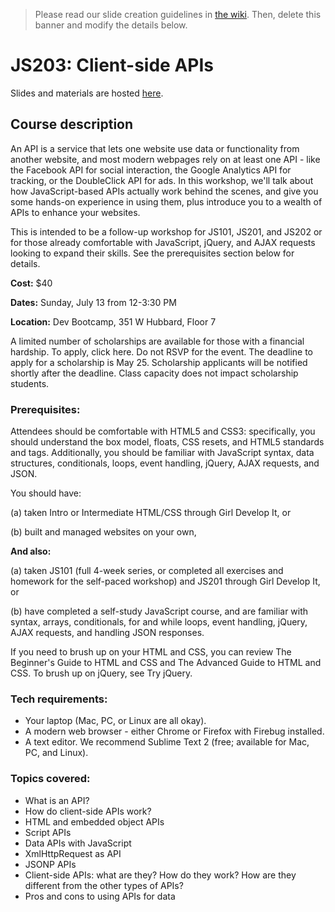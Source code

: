 > Please read our slide creation guidelines in [the wiki](https://github.com/girldevelopit/gdi-slides-template/wiki). Then, delete this banner and modify the details below.

# JS203: Client-side APIs

Slides and materials are hosted [here](http://gdichicago.com/classes/js203/workshop/).

## Course description

An API is a service that lets one website use data or functionality from another website, and most modern webpages rely on at least one API - like the Facebook API for social interaction, the Google Analytics API for tracking, or the DoubleClick API for ads. In this workshop, we'll talk about how JavaScript-based APIs actually work behind the scenes, and give you some hands-on experience in using them, plus introduce you to a wealth of APIs to enhance your websites.

This is intended to be a follow-up workshop for JS101, JS201, and JS202 or for those already comfortable with JavaScript, jQuery, and AJAX requests looking to expand their skills. See the prerequisites section below for details.


**Cost:** $40

**Dates:** Sunday, July 13 from 12-3:30 PM

**Location:** Dev Bootcamp, 351 W Hubbard, Floor 7

A limited number of scholarships are available for those with a financial hardship. To apply, click here. Do not RSVP for the event. The deadline to apply for a scholarship is May 25. Scholarship applicants will be notified shortly after the deadline. Class capacity does not impact scholarship students.


### Prerequisites:

Attendees should be comfortable with HTML5 and CSS3: specifically, you should understand the box model, floats, CSS resets, and HTML5 standards and tags. Additionally, you should be familiar with JavaScript syntax, data structures, conditionals, loops, event handling, jQuery, AJAX requests, and JSON.

You should have:

(a) taken Intro or Intermediate HTML/CSS through Girl Develop It, or

(b) built and managed websites on your own,

**And also:**

(a) taken JS101 (full 4-week series, or completed all exercises and homework for the self-paced workshop) and JS201 through Girl Develop It, or

(b) have completed a self-study JavaScript course, and are familiar with syntax, arrays, conditionals, for and while loops, event handling, jQuery, AJAX requests, and handling JSON responses.

If you need to brush up on your HTML and CSS, you can review The Beginner's Guide to HTML and CSS and The Advanced Guide to HTML and CSS. To brush up on jQuery, see Try jQuery.


### Tech requirements:

 - Your laptop (Mac, PC, or Linux are all okay).
 - A modern web browser - either Chrome or Firefox with Firebug installed.
 - A text editor. We recommend Sublime Text 2 (free; available for Mac, PC, and Linux).


### Topics covered:

 - What is an API?
 - How do client-side APIs work?
 - HTML and embedded object APIs
 - Script APIs
 - Data APIs with JavaScript
 -  XmlHttpRequest as API
 - JSONP APIs
 - Client-side APIs: what are they? How do they work? How are they different from the other types of APIs?
 - Pros and cons to using APIs for data